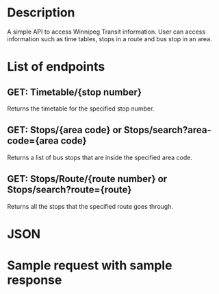 # Description
A simple API to access Winnipeg Transit information. User can access information such as time tables, stops in a route and bus stop in an area. 

# List of endpoints
## GET: Timetable/{stop number}
Returns the timetable for the specified stop number. 

## GET: Stops/{area code} or Stops/search?area-code={area code}
Returns a list of bus stops that are inside the specified area code.

## GET: Stops/Route/{route number} or Stops/search?route={route}
Returns all the stops that the specified route goes through.


# JSON

# Sample request with sample response

